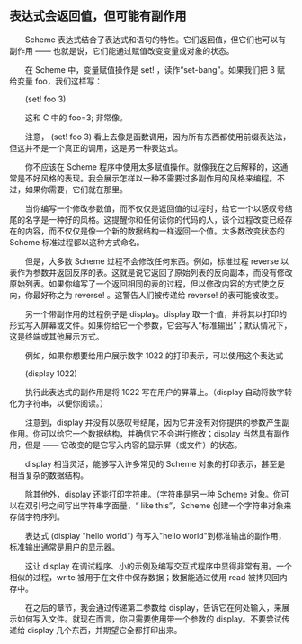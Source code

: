 ## 表达式会返回值，但可能有副作用

&ensp;&ensp;&ensp;&ensp;Scheme 表达式结合了表达式和语句的特性。它们返回值，但它们也可以有副作用 —— 也就是说，它们能通过赋值改变变量或对象的状态。

&ensp;&ensp;&ensp;&ensp;在 Scheme 中，变量赋值操作是 set! ，读作“set-bang”。如果我们把 3 赋给变量 foo，我们这样写：
 
 &ensp;&ensp;&ensp;&ensp;(set! foo 3)
 
 &ensp;&ensp;&ensp;&ensp;这和 C 中的 foo=3; 非常像。
 
&ensp;&ensp;&ensp;&ensp;注意， (set! foo 3) 看上去像是函数调用，因为所有东西都使用前缀表达法，但这并不是一个真正的调用，这是另一种表达式。
 
&ensp;&ensp;&ensp;&ensp;你不应该在 Scheme 程序中使用太多赋值操作。就像我在之后解释的，这通常是不好风格的表现。我会展示怎样以一种不需要过多副作用的风格来编程。不过，如果你需要，它们就在那里。
 
&ensp;&ensp;&ensp;&ensp;当你编写一个修改参数值，而不仅仅是返回值的过程时，给它一个以感叹号结尾的名字是一种好的风格。这提醒你和任何读你的代码的人，该个过程改变已经存在的内容，而不仅仅是像一个新的数据结构一样返回一个值。大多数改变状态的 Scheme 标准过程都以这种方式命名。
 
&ensp;&ensp;&ensp;&ensp;但是，大多数 Scheme 过程不会修改任何东西。例如，标准过程 reverse 以表作为参数并返回反序的表。这就是说它返回了原始列表的反向副本，而没有修改原始列表。如果你编写了一个返回相同的表的过程，但以修改内容的方式使之反向，你最好称之为 reverse! 。这警告人们被传递给 reverse! 的表可能被改变。

&ensp;&ensp;&ensp;&ensp;另一个带副作用的过程例子是 display。display 取一个值，并将其以打印的形式写入屏幕或文件。如果你给它一个参数，它会写入“标准输出”；默认情况下，这是终端或其他展示方式。

&ensp;&ensp;&ensp;&ensp;例如，如果你想要给用户展示数字 1022 的打印表示，可以使用这个表达式

&ensp;&ensp;&ensp;&ensp;(display 1022)

&ensp;&ensp;&ensp;&ensp;执行此表达式的副作用是将 1022 写在用户的屏幕上。（display 自动将数字转化为字符串，以便你阅读。）

&ensp;&ensp;&ensp;&ensp;注意到，display 并没有以感叹号结尾，因为它并没有对你提供的参数产生副作用。你可以给它一个数据结构，并确信它不会进行修改；display 当然具有副作用，但是 —— 它改变的是它写入内容的显示屏（或文件）的状态。

&ensp;&ensp;&ensp;&ensp;display 相当灵活，能够写入许多常见的 Scheme 对象的打印表示，甚至是相当复杂的数据结构。

&ensp;&ensp;&ensp;&ensp;除其他外，display 还能打印字符串。（字符串是另一种 Scheme 对象。你可以在双引号之间写出字符串字面量，“ like this”，Scheme 创建一个字符串对象来存储字符序列。

&ensp;&ensp;&ensp;&ensp;表达式 (display "hello world") 有写入"hello world"到标准输出的副作用，标准输出通常是用户的显示器。

&ensp;&ensp;&ensp;&ensp;这让 display 在调试程序、小的示例及编写交互式程序中显得非常有用。一个相似的过程，write 被用于在文件中保存数据；数据能通过使用 read 被拷贝回内存中。

&ensp;&ensp;&ensp;&ensp;在之后的章节，我会通过传递第二参数给 display，告诉它在何处输入，来展示如何写入文件。就现在而言，你只需要使用带一个参数的 display。不要尝试传递给 display 几个东西，并期望它全都打印出来。
